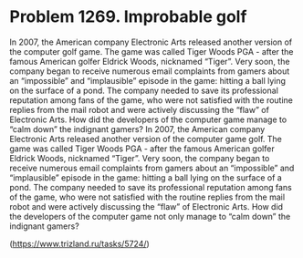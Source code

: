# Problem 1269. Improbable golf 

In 2007, the American company Electronic Arts released another version of the computer golf game. The game was called Tiger Woods PGA - after the famous American golfer Eldrick Woods, nicknamed “Tiger”. Very soon, the company began to receive numerous email complaints from gamers about an “impossible” and “implausible” episode in the game: hitting a ball lying on the surface of a pond. The company needed to save its professional reputation among fans of the game, who were not satisfied with the routine replies from the mail robot and were actively discussing the “flaw” of Electronic Arts. How did the developers of the computer game manage to “calm down” the indignant gamers? In 2007, the American company Electronic Arts released another version of the computer game golf. The game was called Tiger Woods PGA - after the famous American golfer Eldrick Woods, nicknamed “Tiger”. Very soon, the company began to receive numerous email complaints from gamers about an “impossible” and “implausible” episode in the game: hitting a ball lying on the surface of a pond. The company needed to save its professional reputation among fans of the game, who were not satisfied with the routine replies from the mail robot and were actively discussing the “flaw” of Electronic Arts. How did the developers of the computer game not only manage to “calm down” the indignant gamers?

(https://www.trizland.ru/tasks/5724/)
